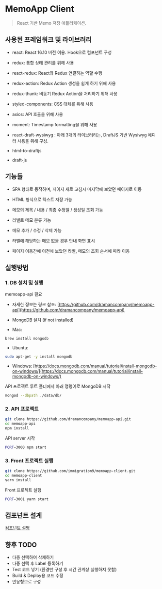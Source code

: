# MemoApp Client

> React 기반 Memo 저장 애플리케이션.

## 사용된 프레임워크 및 라이브러리

* react: React 16.10 버전 이용. Hook으로 컴포넌트 구성
* redux: 통합 상태 관리를 위해 사용 
* react-redux: React와 Redux 연결하는 역할 수행
* redux-action: Redux Action 생성을 쉽게 하기 위해 사용
* redux-thunk: 비동기 Redux Action을 처리하기 위해 사용

* styled-components: CSS 대체를 위해 사용
* axios: API 호출을 위해 사용
* moment: Timestamp formatting을 위해 사용

* react-draft-wysiwyg : 아래 3개의 라이브러리는, DraftJS 기반 Wysiwyg 에디터 사용을 위해 구성.
* html-to-draftjs
* draft-js

## 기능들

* SPA 형태로 동작하며, 페이지 새로 고침시 마지막에 보았던 페이지로 이동
* HTML 형식으로 텍스트 저장 가능
* 메모의 제목 / 내용 / 최종 수정일 / 생성일 조회 가능
* 라벨로 메모 분류 가능
* 메모 추가 / 수정 / 삭제 가능

* 라벨에 해당하는 메모 없을 경우 안내 화면 표시
* 페이지 이동간에 이전에 보았던 라벨, 메모의 조회 순서에 따라 이동

## 실행방법

### 1. DB 설치 및 실행

memoapp-api 필요
* 자세한 정보는 링크 참조: [https://github.com/dramancompany/memoapp-api](https://github.com/dramancompany/memoapp-api)

* MongoDB 설치 (if not installed)

- Mac:
```bash
brew install mongodb
```

- Ubuntu:
```bash
sudo apt-get -y install mongodb
```
- Windows: [https://docs.mongodb.com/manual/tutorial/install-mongodb-on-windows/](https://docs.mongodb.com/manual/tutorial/install-mongodb-on-windows/)

API 프로젝트 루트 폴더에서 아래 명령어로 MongoDB 시작

```bash
mongod --dbpath ./data/db/
```

### 2. API 프로젝트

```bash
git clone https://github.com/dramancompany/memoapp-api.git
cd memoapp-api
npm install
```

API server 시작

```bash
PORT=3000 npm start
```

### 3. Front 프로젝트 실행

```bash
git clone https://github.com/immigration9/memoapp-client.git
cd memoapp-client
yarn install
```

Front 프로젝트 실행

```bash
PORT=3001 yarn start
```

## 컴포넌트 설계
[컴포넌트 설명](./Components.md)

## 향후 TODO
- 다중 선택하여 삭제하기
- 다중 선택 후 Label 등록하기
- Test 코드 넣기 (환경만 구성 후 시간 관계상 실행하지 못함)
- Build & Deploy용 코드 수정
- 반응형으로 구성